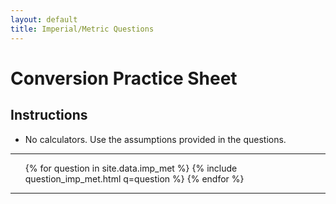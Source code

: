 ```yaml
---
layout: default
title: Imperial/Metric Questions
---
```

<main>

<h1>Conversion Practice Sheet</h1>

<section class="instructions">
    <h2>Instructions</h2>
    <ul>
        <li>No calculators. Use the assumptions provided in the questions.</li>
    </ul>
</section>

<hr>

<ol>
    {% for question in site.data.imp_met %}
        {% include question_imp_met.html q=question %}
    {% endfor %}
</ol>

<hr>
</main>
